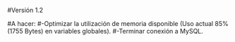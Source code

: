 #Versión 1.2

#A hacer:
#-Optimizar la utilización de memoria disponible (Uso actual 85% (1755 Bytes) en variables globales).
#-Terminar conexión a MySQL.
